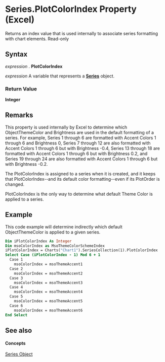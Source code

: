 
# Series.PlotColorIndex Property (Excel)

Returns an index value that is used internally to associate series formatting with chart elements. Read-only


## Syntax

 _expression_ . **PlotColorIndex**

 _expression_ A variable that represents a **[Series](c7d34b32-8172-f7a0-0a17-f01d44246b64.md)** object.


### Return Value

 **Integer**


## Remarks

This property is used internally by Excel to determine which ObjectThemeColor and Brightness are used in the default formatting of a series. For example, Series 1 through 6 are formatted with Accent Colors 1 through 6 and Brightness 0, Series 7 through 12 are also formatted with Accent Colors 1 through 6 but with Brightness -0.4, Series 13 through 18 are formatted with Accent Colors 1 through 6 but with Brightness 0.2, and Series 19 through 24 are also formatted with Accent Colors 1 through 6 but with Brightness -0.2. 

The PlotColorIndex is assigned to a series when it is created, and it keeps that PlotColorIndex--and its default color formatting--even if its PlotOrder is changed.

PlotColorIndex is the only way to determine what default Theme Color is applied to a series.

## Example

This code example will determine indirectly which default ObjectThemeColor is applied to a given series.

```vb
Dim iPlotColorIndex As Integer
Dim msoColorIndex as MsoThemeColorSchemeIndex
iPlotColorIndex = Charts("Chart1").SeriesCollection(1).PlotColorIndex
Select Case (iPlotColorIndex - 1) Mod 6 + 1
  Case 1
    msoColorIndex = msoThemeAccent1
  Case 2
    msoColorIndex = msoThemeAccent2
  Case 3
    msoColorIndex = msoThemeAccent3
  Case 4
    msoColorIndex = msoThemeAccent4
  Case 5
    msoColorIndex = msoThemeAccent5
  Case 6
    msoColorIndex = msoThemeAccent6
End Select
```

## See also


#### Concepts


[Series Object](c7d34b32-8172-f7a0-0a17-f01d44246b64.md)
